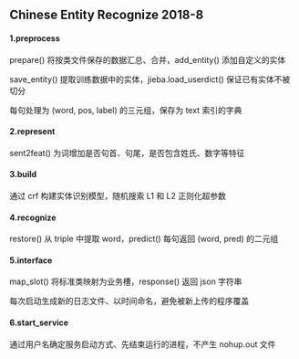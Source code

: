 ## Chinese Entity Recognize 2018-8

#### 1.preprocess

prepare() 将按类文件保存的数据汇总、合并，add_entity() 添加自定义的实体

save_entity() 提取训练数据中的实体，jieba.load_userdict() 保证已有实体不被切分

每句处理为 (word, pos, label) 的三元组，保存为 text 索引的字典

#### 2.represent

sent2feat() 为词增加是否句首、句尾，是否包含姓氏、数字等特征

#### 3.build

通过 crf 构建实体识别模型，随机搜索 L1 和 L2 正则化超参数

#### 4.recognize

restore() 从 triple 中提取 word，predict() 每句返回 (word, pred) 的二元组

#### 5.interface

map_slot() 将标准类映射为业务槽，response() 返回 json 字符串

每次启动生成新的日志文件、以时间命名，避免被新上传的程序覆盖

#### 6.start_service

通过用户名确定服务启动方式、先结束运行的进程，不产生 nohup.out 文件